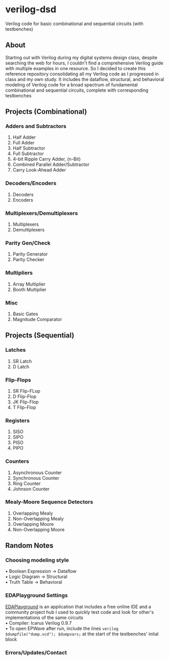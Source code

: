 # verilog-dsd
Verilog code for basic combinational and sequential circuits (with testbenches)

## About
Starting out with Verilog during my digital systems design class, despite searching the web for hours, I couldn't find a comprehensive Verilog guide with multiple examples in one resource. So I decided to create this reference repository consolidating all my Verilog code as I progressed in class and my own study. It includes the dataflow, structural, and behavioral modeling of Verilog code for a broad spectrum of fundamental combinational and sequential circuits, complete with corresponding testbenches

## Projects (Combinational)
### Adders and Subtractors
1. Half Adder
2. Full Adder
3. Half Subtractor
4. Full Subtractor
5. 4-bit Ripple Carry Adder, (n-Bit)
6. Combined Parallel Adder/Subtractor
7. Carry Look-Ahead Adder
### Decoders/Encoders
1. Decoders
2. Encoders
### Multiplexers/Demultiplexers
1. Multiplexers
2. Demultiplexers
### Parity Gen/Check
1. Parity Generator
2. Parity Checker
### Multipliers
1. Array Multiplier
2. Booth Multiplier
### Misc
1. Basic Gates
2. Magnitude Comparator

## Projects (Sequential)
### Latches
1. SR Latch
2. D Latch
### Flip-Flops
1. SR Flip-FLop
2. D Flip-Flop
3. JK Flip-Flop
4. T Flip-Flop
### Registers
1. SISO
2. SIPO
3. PISO
4. PIPO
### Counters
1. Asynchronous Counter
2. Synchronous Counter
3. Ring Counter
4. Johnson Counter
### Mealy-Moore Sequence Detectors
1. Overlapping Mealy
2. Non-Overlapping Mealy
3. Overlapping Moore
4. Non-Overlapping Moore

## Random Notes
### Choosing modeling style
• Boolean Expression &rarr; Dataflow\
• Logic Diagram &rarr; Structural\
• Truth Table &rarr; Behavioral
### EDAPlayground Settings
[EDAPlayground](http://www.edaplayground.com) is an application that includes a free online IDE and a community project hub I used to quickly test code and look for other's implementations of the same circuits\
• Compiler: Icarus Verilog 0.9.7  
• To open EPWave after run, include the lines ```verilog $dumpfile("dump.vcd"); $dumpvars;``` at the start of the testbenches' inital block
### Errors/Updates/Contact
